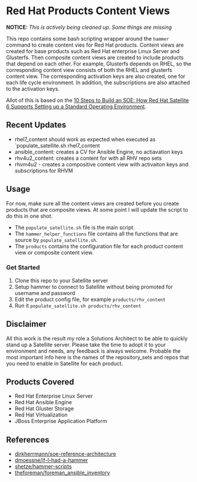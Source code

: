# Red Hat Products Content Views

**NOTICE:** *This is actively being cleaned up. Some things are missing*

This repo contains some bash scripting wrapper around the `hammer` command to create content vies for Red Hat products. Content views are created for base products such as Red Hat enterprise Linux Server and Glusterfs. Then composite content views are created to include products that depend on each other. For example, Glusterfs depends on RHEL, so the corresponding content view consists of both the RHEL and glusterfs content view. The corresponding activation keys are also created, one for each life cycle environment. In addition, the subscriptions are also attached to the activation keys.

Allot of this is based on the [10 Steps to Build an SOE: How Red Hat Satellite 6 Supports Setting up a Standard Operating Environment](https://access.redhat.com/articles/1585273).

## Recent Updates

- rhel7_content should work as expected when executed as `populate_satellite.sh rhel7_content
- ansible_content: creates a CV for Ansible Engine, no actiavation keys 
- rhv4u2_content: creates a content for with all RHV repo sets
- rhvm4u2 - creates a compositive content view with activaiton keys and subscriptions for RHVM

## Usage

For now, make sure all the content views are created before you create products that are composite views. At some point I will update the script to do this in one shot.

* The `populate_satellite.sh` file is the main script.
* The `hammer_helper_functions` file contains all the functions that are source by `populate_satellite.sh`.
* The `products` contains the configuration file for each product content view or composite content view.

### Get Started

1. Clone this repo to your Satellite server
2. Setup hammer to connect to Satellite without being promoted for username and password
3. Edit the product config file, for example `products/rhv_content`
4. Run it `populate_satellite.sh products/rhv_content`

## Disclaimer 

All this work is the result my role a Solutions Architect to be able to quickly stand up a Satellite server. Please take the time to adopt it to your environment and needs, any feedback is always welcome. Probable the most important info here is the names of the repository_sets and repos that you need to enable in Satellite for each product.

## Products Covered

- Red Hat Enterprise Linux Server
- Red Hat Ansible Engine
- Red Hat Gluster Storage
- Red Hat Virtualization
- JBoss Enterprise Application Platform

## References

- [dirkherrmann/soe-reference-architecture](https://github.com/dirkherrmann/soe-reference-architecture)
- [dmoessne/if-I-had-a-hammer](https://github.com/dmoessne/if-I-had-a-hammer)
- [shetze/hammer-scripts](https://github.com/shetze/hammer-scripts/blob/master/sat62-setup.sh)
- [theforeman/foreman_ansible_inventory](https://github.com/theforeman/foreman_ansible_inventory)
